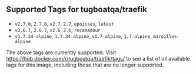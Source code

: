 ## Supported Tags for tugboatqa/traefik

* `v2.7.0`, `2.7.0`, `v2.7`, `2.7`, `epoisses`, `latest`
* `v2.6.7`, `2.6.7`, `v2.6`, `2.6`, `rocamadour`
* `v1.7.34-alpine`, `1.7.34-alpine`, `v1.7-alpine`, `1.7-alpine`, `maroilles-alpine`

The above tags are currently supported. Visit https://hub.docker.com/r/tugboatqa/traefik/tags/ to see a list of all available tags for this image, including those that are no longer supported.
